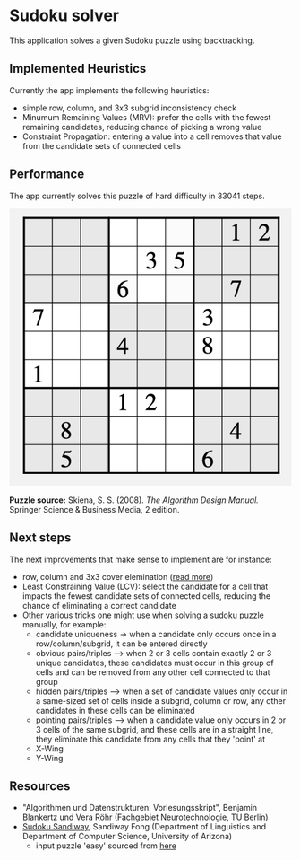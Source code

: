 # Sudoku solver

This application solves a given Sudoku puzzle using backtracking.

## Implemented Heuristics

Currently the app implements the following heuristics:

- simple row, column, and 3x3 subgrid inconsistency check
- Minumum Remaining Values (MRV): prefer the cells with the fewest remaining candidates, reducing chance of picking a wrong value
- Constraint Propagation: entering a value into a cell removes that value from the candidate sets of connected cells

## Performance

The app currently solves this puzzle of hard difficulty in 33041 steps.

![skiena_hard_puzzle](skiena_hard_puzzle.png)

**Puzzle source:**
Skiena, S. S. (2008). _The Algorithm Design Manual._ Springer Science & Business Media, 2 edition.

## Next steps

The next improvements that make sense to implement are for instance:

 - row, column and 3x3 cover elemination ([read more](https://sandiway.arizona.edu/sudoku/cover.html))
 - Least Constraining Value (LCV): select the candidate for a cell that impacts the fewest candidate sets of connected cells, reducing the chance of eliminating a correct candidate
 - Other various tricks one might use when solving a sudoku puzzle manually, for example:
   - candidate uniqueness -> when a candidate only occurs once in a row/column/subgrid, it can be entered directly
   - obvious pairs/triples --> when 2 or 3 cells contain exactly 2 or 3 unique candidates, these candidates must occur in this group of cells and can be removed from any other cell connected to that group
   - hidden pairs/triples --> when a set of candidate values only occur in a same-sized set of cells inside a subgrid, column or row, any other candidates in these cells can be eliminated
   - pointing pairs/triples --> when a candidate value only occurs in 2 or 3 cells of the same subgrid, and these cells are in a straight line, they eliminate this candidate from any cells that they 'point' at
   - X-Wing
   - Y-Wing

## Resources

- "Algorithmen und Datenstrukturen: Vorlesungsskript", Benjamin Blankertz und Vera Röhr (Fachgebiet Neurotechnologie, TU Berlin)
- [Sudoku Sandiway](https://sandiway.arizona.edu/sudoku/), Sandiway Fong (Department of Linguistics and Department of Computer Science, University of Arizona)
  - input puzzle 'easy' sourced from [here](https://sandiway.arizona.edu/sudoku/examples.html)
